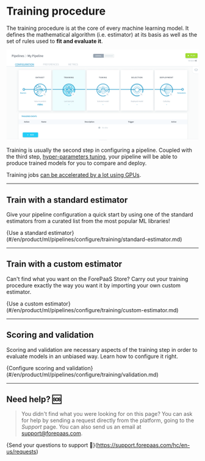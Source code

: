 # Training procedure

The training procedure is at the core of every machine learning model. It defines the mathematical algorithm (i.e. estimator) at its basis as well as the set of rules used to **fit and evaluate it**.

![machinelearning](picts/pipeline-training.png)

Training is usually the second step in configuring a pipeline. Coupled with the third step, [hyper-parameters tuning](/en/product/ml/pipelines/configure/tuning/index), your pipeline will be able to produce trained models for you to compare and deploy.

Training jobs [can be accelerated by a lot using GPUs](/en/product/ml/pipelines/execute/resources?id=use-gpu-for-your-processing).

---
## Train with a standard estimator

Give your pipeline configuration a quick start by using one of the standard estimators from a curated list from the most popular ML libraries!

{Use a standard estimator}(#/en/product/ml/pipelines/configure/training/standard-estimator.md)


---
## Train with a custom estimator

Can't find what you want on the ForePaaS Store? Carry out your training procedure exactly the way you want it by importing your own custom estimator.

{Use a custom estimator}(#/en/product/ml/pipelines/configure/training/custom-estimator.md)


---
## Scoring and validation

Scoring and validation are necessary aspects of the training step in order to evaluate models in an unbiased way. Learn how to configure it right.

{Configure scoring and validation}(#/en/product/ml/pipelines/configure/training/validation.md)


---
##  Need help? 🆘

> You didn't find what you were looking for on this page? You can ask for help by sending a request directly from the platform, going to the *Support* page. You can also send us an email at support@forepaas.com.

{Send your questions to support 🤔}(https://support.forepaas.com/hc/en-us/requests)